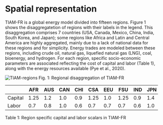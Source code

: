 # Spatial representation

TIAM-FR is a global energy model divided into fifteen regions. Figure 1 shows the disaggregatetion of regions with their labels in the legend. This disaggregation comprises 7 countries (USA, Canada, Mexico, China, India, South Korea, and Japan); some regions like Africa and Latin and Central America are highly aggregated, mainly due to a lack of national data for these regions and for simplicity. Energy trades are modeled between these regions, including crude oil, natural gas, liquefied natural gas (LNG), coal, bioenergy, and hydrogen. For each region, specific socio-economic parameters are associated reflecting the cost of capital and labor (Table 1), along with the energy resources available (Pye et al., 2020).

![TIAM-regions](images/mapchart.png)
Fig. 1: Regional disaggregation of TIAM-FR

|       |AFR |AUS |CAN |CHI |CSA |EEU |FSU |IND |JPN |MEA |MEX |ODA |SKO |USA |WEU |
|-------|----|----|----|----|----|----|----|----|----|----|----|----|----|----|----|
|Capital|1.25|1.2 |1.0 |0.9 |1.25|1.0 |1.25|0.9 |1.4 |1.25|1.0 |1.25|1.0 |1.0 |1.1 |
|Labor  |0.7 |0.8 |1.0 |0.6 |0.7 |0.7 |0.7 |0.6 |1.0 |0.7 |0.8 |0.6 |0.8 |1.0 |0.9 |

Table 1: Region specific capital and labor scalars in TIAM-FR
